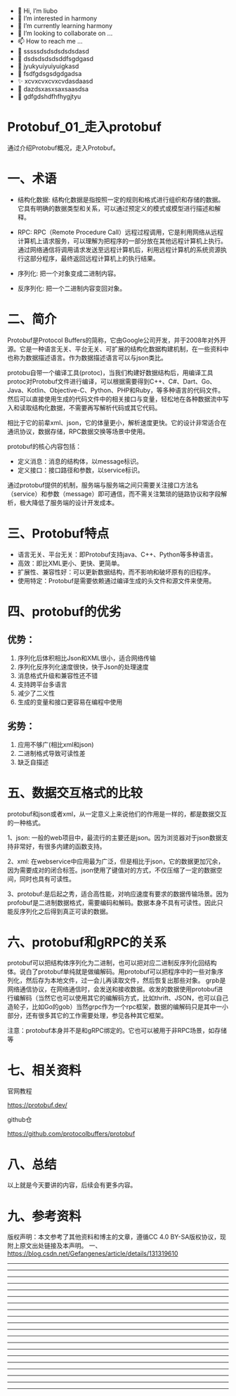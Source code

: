 * 👋 Hi, I’m liubo
* 👀 I’m interested in harmony
* 🌱 I’m currently learning harmony
* 💞️ I’m looking to collaborate on ...
* 📫 How to reach me ...
* 📇 sssssdsdsdsdsdsdasd
* 🎃 dsdsdsdsdsddfsgdgasd
* 🍺 jyukyuiyuiyuigkasd
* 🍥 fsdfgdsgsdgdgadsa
* ✨ xcvxcvxcvxcvdasdaasd
* 🍰 dazdsxasxsaxsaasdsa
* 🚨 gdfgdshdfhfhygjtyu



# Protobuf_01_走入protobuf

通过介绍Protobuf概况，走入Protobuf。

# 一、术语

- 结构化数据: 结构化数据是指按照一定的规则和格式进行组织和存储的数据。它具有明确的数据类型和关系，可以通过预定义的模式或模型进行描述和解释。

- RPC: RPC（Remote Procedure Call）远程过程调用，它是利用网络从远程计算机上请求服务，可以理解为把程序的一部分放在其他远程计算机上执行。通过网络通信将调用请求发送至远程计算机后，利用远程计算机的系统资源执行这部分程序，最终返回远程计算机上的执行结果。
- 序列化: 把一个对象变成二进制内容。
- 反序列化: 把一个二进制内容变回对象。

# 二、简介

Protobuf是Protocol Buffers的简称，它由Google公司开发，并于2008年对外开源。它是一种语言无关、平台无关、可扩展的结构化数据构建机制，在一些资料中也称为数据描述语言。作为数据描述语言可以与json类比。



protobu自带一个编译工具(protoc)，当我们构建好数据结构后，用编译工具protoc对Protobuf文件进行编译，可以根据需要得到C++、C#、Dart、Go、Java、Kotlin、Objective-C、Python、PHP和Ruby，等多种语言的代码文件。然后可以直接使用生成的代码文件中的相关接口与变量，轻松地在各种数据流中写入和读取结构化数据，不需要再写解析代码或其它代码。



相比于它的前辈xml、json，它的体量更小，解析速度更快。它的设计非常适合在通讯协议，数据存储，RPC数据交换等场景中使用。



protobuf的核心内容包括：

- 定义消息：消息的结构体，以message标识。
- 定义接口：接口路径和参数，以service标识。

通过protobuf提供的机制，服务端与服务端之间只需要关注接口方法名（service）和参数（message）即可通信，而不需关注繁琐的链路协议和字段解析，极大降低了服务端的设计开发成本。

# 三、Protobuf特点

- 语言无关、平台无关：即Protobuf支持java、C++、Python等多种语言。
- 高效：即比XML更小、更快、更简单。
- 扩展性、兼容性好：可以更新数据结构，而不影响和破坏原有的旧程序。
- 使用特定：Protobuf是需要依赖通过编译生成的头文件和源文件来使用。

# 四、protobuf的优劣

## 优势：

1. 序列化后体积相比Json和XML很小，适合网络传输
2. 序列化反序列化速度很快，快于Json的处理速度
3. 消息格式升级和兼容性还不错
4. 支持跨平台多语言
5. 减少了二义性
6. 生成的变量和接口更容易在编程中使用

## 劣势：

1. 应用不够广(相比xml和json)
2. 二进制格式导致可读性差
3. 缺乏自描述

# 五、数据交互格式的比较

protobuf和json或者xml，从一定意义上来说他们的作用是一样的，都是数据交互的一种格式。

1、json: 一般的web项目中，最流行的主要还是json。因为浏览器对于json数据支持非常好，有很多内建的函数支持。

2、xml: 在webservice中应用最为广泛，但是相比于json，它的数据更加冗余，因为需要成对的闭合标签。json使用了键值对的方式，不仅压缩了一定的数据空间，同时也具有可读性。

3、protobuf:是后起之秀，适合高性能，对响应速度有要求的数据传输场景。因为profobuf是二进制数据格式，需要编码和解码。数据本身不具有可读性。因此只能反序列化之后得到真正可读的数据。

# 六、protobuf和gRPC的关系

protobuf可以把结构体序列化为二进制，也可以把对应二进制反序列化回结构体。说白了protobuf单纯就是做编解码。用protobuf可以把程序中的一些对象序列化，然后存为本地文件，过一会儿再读取文件，然后恢复出那些对象。
grpb是网络通信协议，在网络通信时，会发送和接收数据。收发的数据使用protobuf进行编解码（当然它也可以使用其它的编解码方式，比如thrift、JSON，也可以自己造轮子，比如Go的gob）当然grpc作为一个rpc框架，数据的编解码只是其中一小部分，还有很多其它的工作需要处理，参见各种其它框架。



注意：protobuf本身并不是和gRPC绑定的。它也可以被用于非RPC场景，如存储等

# 七、相关资料

官网教程

https://protobuf.dev/

github仓

https://github.com/protocolbuffers/protobuf

# 八、总结

以上就是今天要讲的内容，后续会有更多内容。

# 九、参考资料

版权声明：本文参考了其他资料和博主的文章，遵循CC 4.0 BY-SA版权协议，现附上原文出处链接及本声明。
一、 https://blog.csdn.net/Gefangenes/article/details/131319610







---
---
---
---
---
---
---
---
---
---
---
---
---
---
---
---
---
---
---
---
